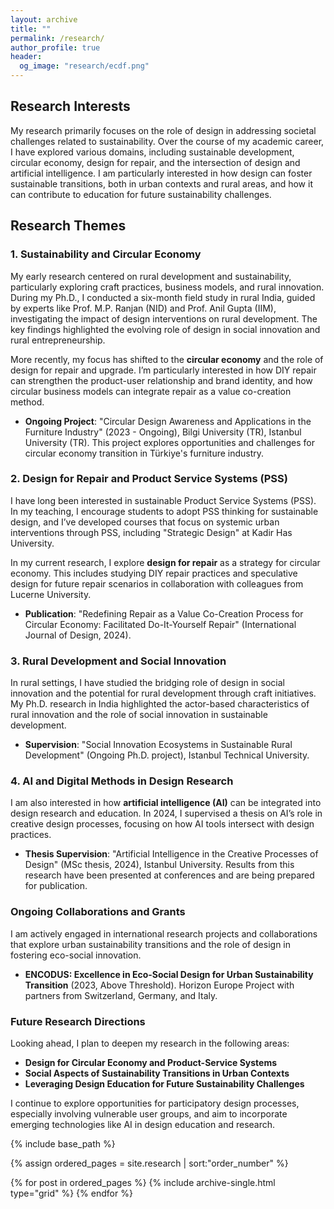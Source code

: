```yaml
---
layout: archive
title: ""
permalink: /research/
author_profile: true
header:
  og_image: "research/ecdf.png"
---
```


## Research Interests

My research primarily focuses on the role of design in addressing societal challenges related to sustainability. Over the course of my academic career, I have explored various domains, including sustainable development, circular economy, design for repair, and the intersection of design and artificial intelligence. I am particularly interested in how design can foster sustainable transitions, both in urban contexts and rural areas, and how it can contribute to education for future sustainability challenges.

## Research Themes

### 1. Sustainability and Circular Economy
My early research centered on rural development and sustainability, particularly exploring craft practices, business models, and rural innovation. During my Ph.D., I conducted a six-month field study in rural India, guided by experts like Prof. M.P. Ranjan (NID) and Prof. Anil Gupta (IIM), investigating the impact of design interventions on rural development. The key findings highlighted the evolving role of design in social innovation and rural entrepreneurship.

More recently, my focus has shifted to the **circular economy** and the role of design for repair and upgrade. I’m particularly interested in how DIY repair can strengthen the product-user relationship and brand identity, and how circular business models can integrate repair as a value co-creation method.

- **Ongoing Project**: "Circular Design Awareness and Applications in the Furniture Industry" (2023 - Ongoing), Bilgi University (TR), Istanbul University (TR). This project explores opportunities and challenges for circular economy transition in Türkiye's furniture industry.

### 2. Design for Repair and Product Service Systems (PSS)
I have long been interested in sustainable Product Service Systems (PSS). In my teaching, I encourage students to adopt PSS thinking for sustainable design, and I’ve developed courses that focus on systemic urban interventions through PSS, including "Strategic Design" at Kadir Has University.

In my current research, I explore **design for repair** as a strategy for circular economy. This includes studying DIY repair practices and speculative design for future repair scenarios in collaboration with colleagues from Lucerne University.

- **Publication**: "Redefining Repair as a Value Co-Creation Process for Circular Economy: Facilitated Do-It-Yourself Repair" (International Journal of Design, 2024).

### 3. Rural Development and Social Innovation
In rural settings, I have studied the bridging role of design in social innovation and the potential for rural development through craft initiatives. My Ph.D. research in India highlighted the actor-based characteristics of rural innovation and the role of social innovation in sustainable development.

- **Supervision**: "Social Innovation Ecosystems in Sustainable Rural Development" (Ongoing Ph.D. project), Istanbul Technical University.

### 4. AI and Digital Methods in Design Research
I am also interested in how **artificial intelligence (AI)** can be integrated into design research and education. In 2024, I supervised a thesis on AI’s role in creative design processes, focusing on how AI tools intersect with design practices.

- **Thesis Supervision**: "Artificial Intelligence in the Creative Processes of Design" (MSc thesis, 2024), Istanbul University. Results from this research have been presented at conferences and are being prepared for publication.

### Ongoing Collaborations and Grants
I am actively engaged in international research projects and collaborations that explore urban sustainability transitions and the role of design in fostering eco-social innovation.

- **ENCODUS: Excellence in Eco-Social Design for Urban Sustainability Transition** (2023, Above Threshold). Horizon Europe Project with partners from Switzerland, Germany, and Italy.

### Future Research Directions
Looking ahead, I plan to deepen my research in the following areas:
- **Design for Circular Economy and Product-Service Systems**
- **Social Aspects of Sustainability Transitions in Urban Contexts**
- **Leveraging Design Education for Future Sustainability Challenges**

I continue to explore opportunities for participatory design processes, especially involving vulnerable user groups, and aim to incorporate emerging technologies like AI in design education and research.




<nbsp>

{% include base_path %}

{% assign ordered_pages = site.research | sort:"order_number" %}

{% for post in ordered_pages %}
  {% include archive-single.html type="grid" %}
{% endfor %}
